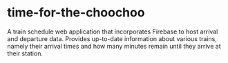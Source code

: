 # time-for-the-choochoo
A train schedule web application that incorporates Firebase to host arrival and departure data.  Provides up-to-date information about various trains, namely their arrival times and how many minutes remain until they arrive at their station.
